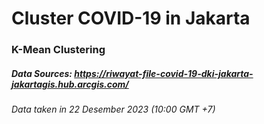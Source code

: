 # Cluster COVID-19 in Jakarta
### K-Mean Clustering 
##### Data Sources: https://riwayat-file-covid-19-dki-jakarta-jakartagis.hub.arcgis.com/
###### Data taken in 22 Desember 2023 (10:00 GMT +7)
